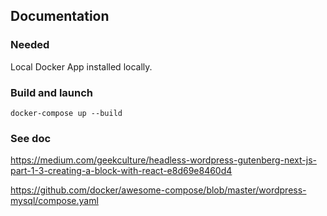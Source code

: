 ## Documentation

### Needed

Local Docker App installed locally.

### Build and launch

```
docker-compose up --build
```

### See doc

https://medium.com/geekculture/headless-wordpress-gutenberg-next-js-part-1-3-creating-a-block-with-react-e8d69e8460d4

https://github.com/docker/awesome-compose/blob/master/wordpress-mysql/compose.yaml
